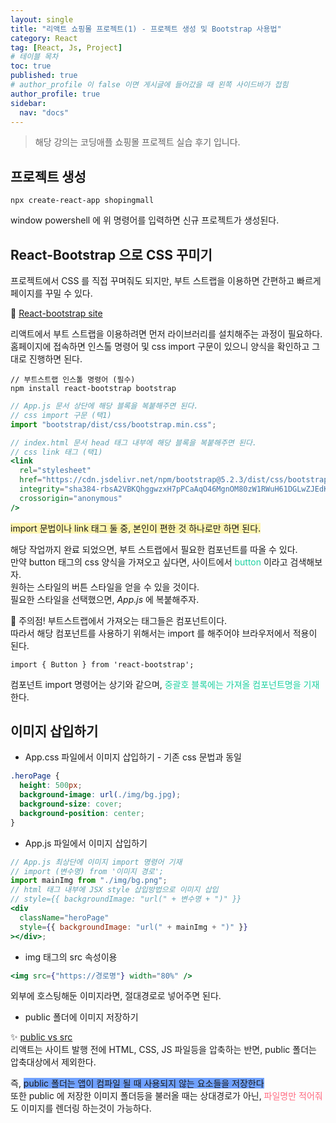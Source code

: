 ```yaml
---
layout: single
title: "리액트 쇼핑몰 프로젝트(1) - 프로젝트 생성 및 Bootstrap 사용법"
category: React
tag: [React, Js, Project]
# 테이블 목차
toc: true
published: true
# author_profile 이 false 이면 게시글에 들어갔을 때 왼쪽 사이드바가 접힘
author_profile: true
sidebar:
  nav: "docs"
---
```


> 해당 강의는 코딩애플 쇼핑몰 프로젝트 실습 후기 입니다.

## 프로젝트 생성

```
npx create-react-app shopingmall
```

window powershell 에 위 명령어를 입력하면 신규 프로젝트가 생성된다.

## React-Bootstrap 으로 CSS 꾸미기

프로젝트에서 CSS 를 직접 꾸며줘도 되지만,
부트 스트랩을 이용하면 간편하고 빠르게 페이지를 꾸밀 수 있다.

🎨 [React-bootstrap site](https://react-bootstrap.github.io/)

리액트에서 부트 스트랩을 이용하려면 먼저 라이브러리를
설치해주는 과정이 필요하다. <br/>
홈페이지에 접속하면 인스톨 명령어 및 css import 구문이 있으니
양식을 확인하고 그대로 진행하면 된다.

```
// 부트스트랩 인스톨 명령어 (필수)
npm install react-bootstrap bootstrap
```

```jsx
// App.js 문서 상단에 해당 블록을 복붙해주면 된다.
// css import 구문 (택1)
import "bootstrap/dist/css/bootstrap.min.css";
```

```jsx
// index.html 문서 head 태그 내부에 해당 블록을 복붙해주면 된다.
// css link 태그 (택1)
<link
  rel="stylesheet"
  href="https://cdn.jsdelivr.net/npm/bootstrap@5.2.3/dist/css/bootstrap.min.css"
  integrity="sha384-rbsA2VBKQhggwzxH7pPCaAqO46MgnOM80zW1RWuH61DGLwZJEdK2Kadq2F9CUG65"
  crossorigin="anonymous"
/>
```

<span style="background-color:#fff5b1">import 문법이나 link 태그 둘 중, 본인이 편한 것 하나로만 하면 된다.
</span>

해당 작업까지 완료 되었으면, 부트 스트랩에서 필요한 컴포넌트를
따올 수 있다. <br/>
만약 button 태그의 css 양식을 가져오고 싶다면,
사이트에서 <span style="color:#1dd1a1">button</span> 이라고 검색해보자. <br/>
원하는 스타일의 버튼 스타일을 얻을 수 있을 것이다. <br/>
필요한 스타일을 선택했으면, _App.js_ 에 복붙해주자.

🤞 주의점!
부트스트랩에서 가져오는 태그들은 컴포넌트이다. <br/>
따라서 해당 컴포넌트를 사용하기 위해서는 import 를 해주어야
브라우저에서 적용이 된다.

```
import { Button } from 'react-bootstrap';
```

컴포넌트 import 명령어는 상기와 같으며, <span style="color:#1dd1a1">중괄호 블록에는 가져올 컴포넌트명을 기재</span>한다.

## 이미지 삽입하기

- App.css 파일에서 이미지 삽입하기 - 기존 css 문법과 동일

```css
.heroPage {
  height: 500px;
  background-image: url(./img/bg.jpg);
  background-size: cover;
  background-position: center;
}
```

- App.js 파일에서 이미지 삽입하기

```jsx
// App.js 최상단에 이미지 import 명령어 기재
// import (변수명) from '이미지 경로';
import mainImg from "./img/bg.png";
// html 태그 내부에 JSX style 삽입방법으로 이미지 삽입
// style={{ backgroundImage: "url(" + 변수명 + ")" }}
<div
  className="heroPage"
  style={{ backgroundImage: "url(" + mainImg + ")" }}
></div>;
```

- img 태그의 src 속성이용

```jsx
<img src={"https://경로명"} width="80%" />
```

외부에 호스팅해둔 이미지라면, 절대경로로 넣어주면 된다.

- public 폴더에 이미지 저장하기

✨ [public vs src](https://velog.io/@daeun/React-public%ED%8F%B4%EB%8D%94-src%ED%8F%B4%EB%8D%94-%EC%96%B4%EB%94%94%EC%97%90-%EB%84%A3%EC%96%B4%EC%95%BC-%EB%90%98%EB%8A%94%EA%B1%B8%EA%B9%8C)
<br/>리액트는 사이트 발행 전에 HTML, CSS, JS 파일등을 압축하는 반면,
public 폴더는 압축대상에서 제외한다.

즉, <span style="background-color:#70a1ff">public 폴더는 앱이 컴파일 될 때 사용되지 않는 요소들을 저장한다</span> <br/>
또한 public 에 저장한 이미지 폴더등을 불러올 때는 상대경로가 아닌,
<span style="color:#ff6b81">파일명만 적어줘</span>도 이미지를 렌더링 하는것이 가능하다.
